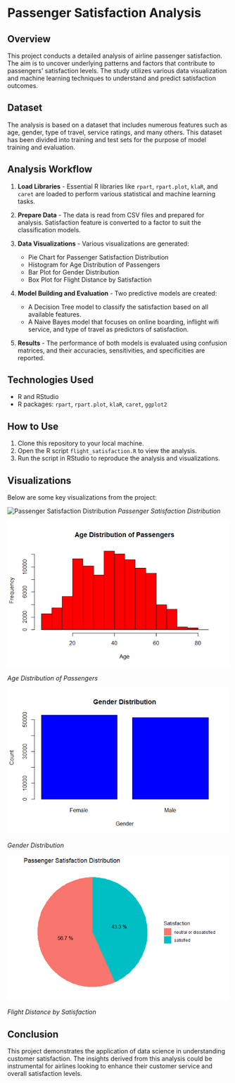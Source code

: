 # Passenger Satisfaction Analysis

## Overview
This project conducts a detailed analysis of airline passenger satisfaction. The aim is to uncover underlying patterns and factors that contribute to passengers' satisfaction levels. The study utilizes various data visualization and machine learning techniques to understand and predict satisfaction outcomes.

## Dataset
The analysis is based on a dataset that includes numerous features such as age, gender, type of travel, service ratings, and many others. This dataset has been divided into training and test sets for the purpose of model training and evaluation.

## Analysis Workflow
1. **Load Libraries** - Essential R libraries like `rpart`, `rpart.plot`, `klaR`, and `caret` are loaded to perform various statistical and machine learning tasks.
2. **Prepare Data** - The data is read from CSV files and prepared for analysis. Satisfaction feature is converted to a factor to suit the classification models.
3. **Data Visualizations** - Various visualizations are generated:
   - Pie Chart for Passenger Satisfaction Distribution
   - Histogram for Age Distribution of Passengers
   - Bar Plot for Gender Distribution
   - Box Plot for Flight Distance by Satisfaction

4. **Model Building and Evaluation** - Two predictive models are created:
   - A Decision Tree model to classify the satisfaction based on all available features.
   - A Naive Bayes model that focuses on online boarding, inflight wifi service, and type of travel as predictors of satisfaction.

5. **Results** - The performance of both models is evaluated using confusion matrices, and their accuracies, sensitivities, and specificities are reported.

## Technologies Used
- R and RStudio
- R packages: `rpart`, `rpart.plot`, `klaR`, `caret`, `ggplot2`

## How to Use
1. Clone this repository to your local machine.
2. Open the R script `flight_satisfaction.R` to view the analysis.
3. Run the script in RStudio to reproduce the analysis and visualizations.

## Visualizations
Below are some key visualizations from the project:

![Passenger Satisfaction Distribution](PassengerDistribution.png)
*Passenger Satisfaction Distribution*

![Age Distribution of Passengers](age.png)

*Age Distribution of Passengers*

![Gender Distribution](gender.png)

*Gender Distribution*

![Flight Distance by Satisfaction](Rplot.png)

*Flight Distance by Satisfaction*

## Conclusion
This project demonstrates the application of data science in understanding customer satisfaction. The insights derived from this analysis could be instrumental for airlines looking to enhance their customer service and overall satisfaction levels.

